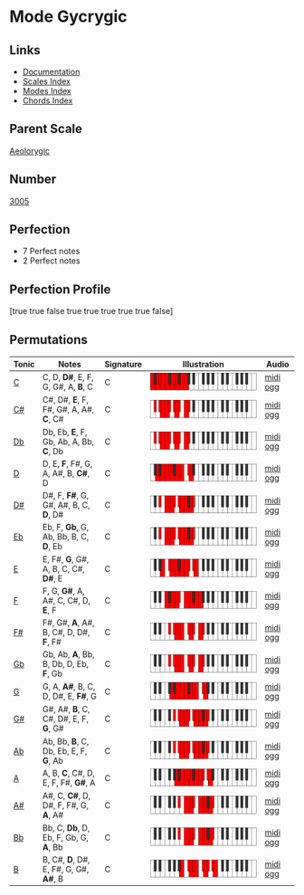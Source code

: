 # Mode Gycrygic

## Links

- [Documentation](index.md)
- [Scales Index](Scales.md)
- [Modes Index](Modes.md)
- [Chords Index](Chords.md)

## Parent Scale

[Aeolorygic](ScaleAeolorygic.md)

## Number

[3005](https://ianring.com/musictheory/scales/3005)

## Perfection

- 7 Perfect notes
- 2 Perfect notes

## Perfection Profile

[true true false true true true true true false]

## Permutations

| Tonic | Notes | Signature | Illustration | Audio |
|-------|-------|-----------|--------------|-------|
| [C](ModeCNaturalGycrygic.md) | C, D, **D#**, E, F, G, G#, A, **B**, C | C | ![CNaturalGycrygic](ModeCNaturalGycrygic.png) | [midi](ModeCNaturalGycrygic.mid) [ogg](ModeCNaturalGycrygic.ogg) |
| [C#](ModeCSharpGycrygic.md) | C#, D#, **E**, F, F#, G#, A, A#, **C**, C# | C | ![CSharpGycrygic](ModeCSharpGycrygic.png) | [midi](ModeCSharpGycrygic.mid) [ogg](ModeCSharpGycrygic.ogg) |
| [Db](ModeDFlatGycrygic.md) | Db, Eb, **E**, F, Gb, Ab, A, Bb, **C**, Db | C | ![DFlatGycrygic](ModeDFlatGycrygic.png) | [midi](ModeDFlatGycrygic.mid) [ogg](ModeDFlatGycrygic.ogg) |
| [D](ModeDNaturalGycrygic.md) | D, E, **F**, F#, G, A, A#, B, **C#**, D | C | ![DNaturalGycrygic](ModeDNaturalGycrygic.png) | [midi](ModeDNaturalGycrygic.mid) [ogg](ModeDNaturalGycrygic.ogg) |
| [D#](ModeDSharpGycrygic.md) | D#, F, **F#**, G, G#, A#, B, C, **D**, D# | C | ![DSharpGycrygic](ModeDSharpGycrygic.png) | [midi](ModeDSharpGycrygic.mid) [ogg](ModeDSharpGycrygic.ogg) |
| [Eb](ModeEFlatGycrygic.md) | Eb, F, **Gb**, G, Ab, Bb, B, C, **D**, Eb | C | ![EFlatGycrygic](ModeEFlatGycrygic.png) | [midi](ModeEFlatGycrygic.mid) [ogg](ModeEFlatGycrygic.ogg) |
| [E](ModeENaturalGycrygic.md) | E, F#, **G**, G#, A, B, C, C#, **D#**, E | C | ![ENaturalGycrygic](ModeENaturalGycrygic.png) | [midi](ModeENaturalGycrygic.mid) [ogg](ModeENaturalGycrygic.ogg) |
| [F](ModeFNaturalGycrygic.md) | F, G, **G#**, A, A#, C, C#, D, **E**, F | C | ![FNaturalGycrygic](ModeFNaturalGycrygic.png) | [midi](ModeFNaturalGycrygic.mid) [ogg](ModeFNaturalGycrygic.ogg) |
| [F#](ModeFSharpGycrygic.md) | F#, G#, **A**, A#, B, C#, D, D#, **F**, F# | C | ![FSharpGycrygic](ModeFSharpGycrygic.png) | [midi](ModeFSharpGycrygic.mid) [ogg](ModeFSharpGycrygic.ogg) |
| [Gb](ModeGFlatGycrygic.md) | Gb, Ab, **A**, Bb, B, Db, D, Eb, **F**, Gb | C | ![GFlatGycrygic](ModeGFlatGycrygic.png) | [midi](ModeGFlatGycrygic.mid) [ogg](ModeGFlatGycrygic.ogg) |
| [G](ModeGNaturalGycrygic.md) | G, A, **A#**, B, C, D, D#, E, **F#**, G | C | ![GNaturalGycrygic](ModeGNaturalGycrygic.png) | [midi](ModeGNaturalGycrygic.mid) [ogg](ModeGNaturalGycrygic.ogg) |
| [G#](ModeGSharpGycrygic.md) | G#, A#, **B**, C, C#, D#, E, F, **G**, G# | C | ![GSharpGycrygic](ModeGSharpGycrygic.png) | [midi](ModeGSharpGycrygic.mid) [ogg](ModeGSharpGycrygic.ogg) |
| [Ab](ModeAFlatGycrygic.md) | Ab, Bb, **B**, C, Db, Eb, E, F, **G**, Ab | C | ![AFlatGycrygic](ModeAFlatGycrygic.png) | [midi](ModeAFlatGycrygic.mid) [ogg](ModeAFlatGycrygic.ogg) |
| [A](ModeANaturalGycrygic.md) | A, B, **C**, C#, D, E, F, F#, **G#**, A | C | ![ANaturalGycrygic](ModeANaturalGycrygic.png) | [midi](ModeANaturalGycrygic.mid) [ogg](ModeANaturalGycrygic.ogg) |
| [A#](ModeASharpGycrygic.md) | A#, C, **C#**, D, D#, F, F#, G, **A**, A# | C | ![ASharpGycrygic](ModeASharpGycrygic.png) | [midi](ModeASharpGycrygic.mid) [ogg](ModeASharpGycrygic.ogg) |
| [Bb](ModeBFlatGycrygic.md) | Bb, C, **Db**, D, Eb, F, Gb, G, **A**, Bb | C | ![BFlatGycrygic](ModeBFlatGycrygic.png) | [midi](ModeBFlatGycrygic.mid) [ogg](ModeBFlatGycrygic.ogg) |
| [B](ModeBNaturalGycrygic.md) | B, C#, **D**, D#, E, F#, G, G#, **A#**, B | C | ![BNaturalGycrygic](ModeBNaturalGycrygic.png) | [midi](ModeBNaturalGycrygic.mid) [ogg](ModeBNaturalGycrygic.ogg) |
